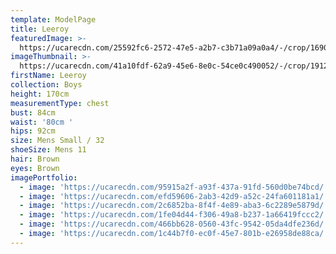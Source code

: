 ```yaml
---
template: ModelPage
title: Leeroy
featuredImage: >-
  https://ucarecdn.com/25592fc6-2572-47e5-a2b7-c3b71a09a0a4/-/crop/1690x1179/0,46/-/preview/
imageThumbnail: >-
  https://ucarecdn.com/41a10fdf-62a9-45e6-8e0c-54ce0c490052/-/crop/1912x2375/315,0/-/preview/
firstName: Leeroy
collection: Boys
height: 170cm
measurementType: chest
bust: 84cm
waist: '80cm '
hips: 92cm
size: Mens Small / 32
shoeSize: Mens 11
hair: Brown
eyes: Brown
imagePortfolio:
  - image: 'https://ucarecdn.com/95915a2f-a93f-437a-91fd-560d0be74bcd/'
  - image: 'https://ucarecdn.com/efd59606-2ab3-42d9-a52c-24fa601181a1/'
  - image: 'https://ucarecdn.com/2c6852ba-8f4f-4e89-aba3-6c2289e5879d/'
  - image: 'https://ucarecdn.com/1fe04d44-f306-49a8-b237-1a66419fccc2/'
  - image: 'https://ucarecdn.com/466bb628-0560-43fc-9542-05da4dfe236d/'
  - image: 'https://ucarecdn.com/1c44b7f0-ec0f-45e7-801b-e26958de88ca/'
---
```


